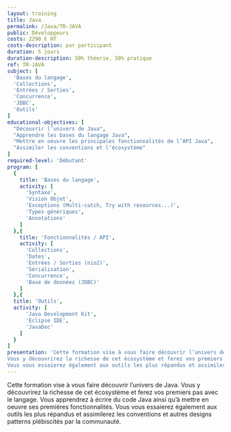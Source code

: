 ```yaml
---
layout: training
title: Java
permalink: /Java/TR-JAVA
public: Développeurs
costs: 2290 € HT
costs-description: par participant
duration: 5 jours
duration-description: 50% théorie, 50% pratique
ref: TR-JAVA
subject: [
  'Bases du langage',
  'Collections',
  'Entrées / Sorties',
  'Concurrence',
  'JDBC',
  'Outils'
]
educational-objectives: [
  "Découvrir l’univers de Java",
  "Apprendre les bases du langage Java",
  "Mettre en oeuvre les principales fonctionnalités de l’API Java",
  "Assimiler les conventions et l’écosystème"
]
required-level: 'Débutant'
program: [
  {
    title: 'Bases du langage',
    activity: [
      'Syntaxe',
      'Vision Objet',
      'Exceptions (Multi-catch, Try with resources...)',
      'Types génériques',
      'Annotations'
    ]
  },{
    title: 'Fonctionnalités / API',
    activity: [
      'Collections',
      'Dates',
      'Entrées / Sorties (nio2)',
      'Sérialisation',
      'Concurrence',
      'Base de données (JDBC)'
    ]
  },{
  title: 'Outils',
  activity: [
      'Java Development Kit',
      'Eclipse IDE',
      'JavaDoc'
    ]
  }
]
presentation: 'Cette formation vise à vous faire découvrir l’univers de Java.
Vous y découvrirez la richesse de cet écosystème et ferez vos premiers pas avec le langage. Vous apprendrez à écrire du code Java ainsi qu’à mettre en oeuvre ses premières fonctionnalités.
Vous vous essaierez également aux outils les plus répandus et assimilerez les conventions et autres designs patterns plébiscités par la communauté.'
---
```


Cette formation vise à vous faire découvrir l’univers de Java.
Vous y découvrirez la richesse de cet écosystème et ferez vos premiers pas avec le langage. Vous apprendrez à écrire du code Java ainsi qu’à mettre en oeuvre ses premières fonctionnalités.
Vous vous essaierez également aux outils les plus répandus et assimilerez les conventions et autres designs patterns plébiscités par la communauté.
